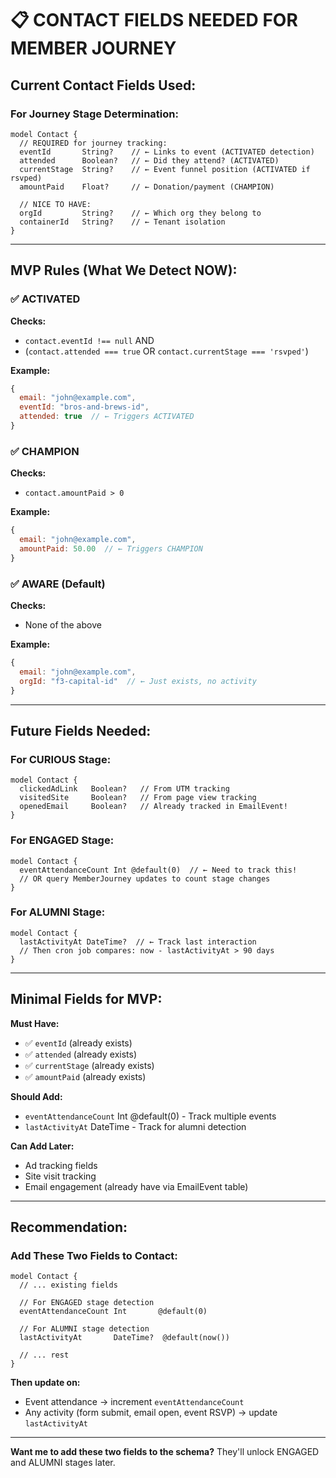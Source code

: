 # 📋 CONTACT FIELDS NEEDED FOR MEMBER JOURNEY

## Current Contact Fields Used:

### For Journey Stage Determination:

```prisma
model Contact {
  // REQUIRED for journey tracking:
  eventId       String?    // ← Links to event (ACTIVATED detection)
  attended      Boolean?   // ← Did they attend? (ACTIVATED)
  currentStage  String?    // ← Event funnel position (ACTIVATED if rsvped)
  amountPaid    Float?     // ← Donation/payment (CHAMPION)
  
  // NICE TO HAVE:
  orgId         String?    // ← Which org they belong to
  containerId   String?    // ← Tenant isolation
}
```

---

## MVP Rules (What We Detect NOW):

### ✅ ACTIVATED
**Checks:**
- `contact.eventId !== null` AND
- (`contact.attended === true` OR `contact.currentStage === 'rsvped'`)

**Example:**
```javascript
{
  email: "john@example.com",
  eventId: "bros-and-brews-id",
  attended: true  // ← Triggers ACTIVATED
}
```

### ✅ CHAMPION
**Checks:**
- `contact.amountPaid > 0`

**Example:**
```javascript
{
  email: "john@example.com",
  amountPaid: 50.00  // ← Triggers CHAMPION
}
```

### ✅ AWARE (Default)
**Checks:**
- None of the above

**Example:**
```javascript
{
  email: "john@example.com",
  orgId: "f3-capital-id"  // ← Just exists, no activity
}
```

---

## Future Fields Needed:

### For CURIOUS Stage:
```prisma
model Contact {
  clickedAdLink   Boolean?   // From UTM tracking
  visitedSite     Boolean?   // From page view tracking
  openedEmail     Boolean?   // Already tracked in EmailEvent!
}
```

### For ENGAGED Stage:
```prisma
model Contact {
  eventAttendanceCount Int @default(0)  // ← Need to track this!
  // OR query MemberJourney updates to count stage changes
}
```

### For ALUMNI Stage:
```prisma
model Contact {
  lastActivityAt DateTime?  // ← Track last interaction
  // Then cron job compares: now - lastActivityAt > 90 days
}
```

---

## Minimal Fields for MVP:

**Must Have:**
- ✅ `eventId` (already exists)
- ✅ `attended` (already exists)
- ✅ `currentStage` (already exists)
- ✅ `amountPaid` (already exists)

**Should Add:**
- `eventAttendanceCount` Int @default(0) - Track multiple events
- `lastActivityAt` DateTime - Track for alumni detection

**Can Add Later:**
- Ad tracking fields
- Site visit tracking
- Email engagement (already have via EmailEvent table)

---

## Recommendation:

### Add These Two Fields to Contact:

```prisma
model Contact {
  // ... existing fields
  
  // For ENGAGED stage detection
  eventAttendanceCount Int       @default(0)
  
  // For ALUMNI stage detection  
  lastActivityAt       DateTime?  @default(now())
  
  // ... rest
}
```

**Then update on:**
- Event attendance → increment `eventAttendanceCount`
- Any activity (form submit, email open, event RSVP) → update `lastActivityAt`

---

**Want me to add these two fields to the schema?** They'll unlock ENGAGED and ALUMNI stages later.

